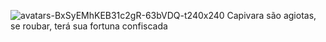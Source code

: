 ![avatars-BxSyEMhKEB31c2gR-63bVDQ-t240x240](https://github.com/Luck243/BancoGeral/assets/101267665/48bbe30e-9d35-4674-90b8-06cef0b0407f)
Capivara são agiotas, se roubar, terá sua fortuna confiscada
